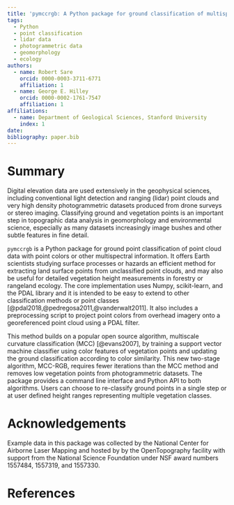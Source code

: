 ```yaml
---
title: 'pymccrgb: A Python package for ground classification of multispectral point clouds'
tags:
  - Python
  - point classification
  - lidar data
  - photogrammetric data
  - geomorphology
  - ecology
authors:
  - name: Robert Sare
    orcid: 0000-0003-3711-6771
    affiliation: 1
  - name: George E. Hilley
    orcid: 0000-0002-1761-7547
    affiliation: 1
affiliations:
  - name: Department of Geological Sciences, Stanford University
    index: 1          
date: 
bibliography: paper.bib
---
```


# Summary

Digital elevation data are used extensively in the geophysical
sciences, including conventional light detection and ranging (lidar) point
clouds and very high density photogrammetric datasets produced from
drone surveys or stereo imaging. Classifying ground and vegetation
points is an important step in topographic data analysis in geomorphology and
environmental science, especially as many datasets increasingly image bushes and other
subtle features in fine detail.

`pymccrgb` is a Python package for ground point classification
of point cloud data with point colors or other multispectral information.
It offers Earth scientists studying surface processes or hazards an efficient
method for extracting land surface points from unclassified point clouds, and
may also be useful for detailed vegetation height measurements in forestry or
rangeland ecology. The core implementation uses Numpy, scikit-learn, and the
PDAL library and it is intended to be easy to extend to other classification
methods or point classes [@pdal2018,@pedregosa2011,@vanderwalt2011]. It also
includes a preprocessing script to project point colors from overhead imagery
onto a georeferenced point cloud using a PDAL filter.

This method builds on a popular open source algorithm, multiscale curvature
classification (MCC) [@evans2007], by training a support vector machine
classifier using color features of vegetation points and updating the ground
classification according to color similarity. This new two-stage algorithm,
MCC-RGB, requires fewer iterations than the
MCC method and removes low vegetation points from photogrammetric datasets.
The package provides a command line interface and Python API to both algorithms.
Users can choose to re-classify ground points in a single step or at user
defined height ranges representing multiple vegetation classes. 

# Acknowledgements

Example data in this package was collected by the National Center for
Airborne Laser Mapping and hosted by by the OpenTopography facility with
support from the National Science Foundation under NSF award numbers
1557484, 1557319, and 1557330.

# References

